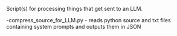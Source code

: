 Script(s) for processing things that get sent to an LLM.

-compress_source_for_LLM.py - reads python source and txt files containing system prompts and outputs them in JSON
